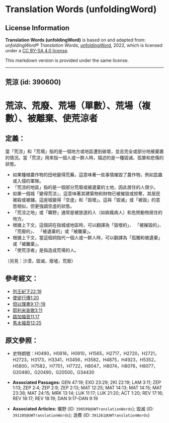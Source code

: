 # Translation Words (unfoldingWord)

## License Information

**Translation Words (unfoldingWord)** is based on and adapted from: _unfoldingWord® Translation Words_, [unfoldingWord](https://unfoldingword.org/utw), 2022, which is licensed under a [CC BY-SA 4.0 license](https://creativecommons.org/licenses/by-sa/4.0/legalcode.en).

This markdown version is provided under the same license.



--------------------------------

## 荒涼 (id: 390600)

荒涼、荒廢、荒場（單數）、荒場（複數）、被離棄、使荒涼者
============================

定義：
---

當「荒涼」和「荒場」指的是一個地方或地區遭到破壞，並且完全或部分地被棄置的情況。當「荒涼」用來指一個人或一群人時，描述的是一種毀滅、孤單和悲傷的狀態。

* 如果種植農作物的田地變得荒蕪，這意味著一些事情摧毀了農作物，例如昆蟲或入侵的軍隊。
* 「荒涼的地區」指的是一個部分荒廢或被遺棄的土地，因此居住的人很少。
* 如果一個城「變得荒涼」，這意味著其建築物和財物已被摧毀或掠奪，其居民被殺或被擄。這座城變得「空虛」和「毀壞」。這與「毀滅」或「被毀」的意思相似，但更強調空虛的狀態。
* 「荒涼之地」或「曠野」通常是被放逐的人（如痲瘋病人）和危險動物居住的地方。
* 根據上下文，這個詞在指城或地區時，可以翻譯為「毀壞的」、 「被摧毀的」、 「荒廢的」、 「被遺棄的」或「被離棄」。
* 根據上下文，當這個詞指代一個人或一群人時，可以翻譯為「孤獨和被遺棄」或「被離棄」。
* 「使荒涼者」是指造成荒場的人。

（另見：沙漠，毀滅，廢墟，荒廢）

參考經文：
-----

* [列王紀下22:19](https://ref.ly/2Kgs22:19)
* [使徒行傳1:20](https://ref.ly/Acts1:20)
* [但以理書9:17–19](https://ref.ly/Dan9:17-Dan9:19)
* [耶利米哀歌3:11](https://ref.ly/Lam3:11)
* [路加福音11:17](https://ref.ly/Luke11:17)
* [馬太福音12:25](https://ref.ly/Matt12:25)

原文參照：
-----

* 史特朗號：H0490，H0816，H0910，H1565，H2717，H2720，H2721，H2723，H3173，H3341，H3456，H3582，H4875，H4923，H5352，H5800，H7582，H7701，H7722，H8047，H8074，H8076，H8077，G20480，G20490，G20500，G34430

* **Associated Passages:** GEN 47:19; EXO 23:29; 2KI 22:19; LAM 3:11; ZEP 1:13; ZEP 2:4; ZEP 2:9; ZEP 2:13; MAT 12:25; MAT 14:13; MAT 14:15; MAT 23:38; MAT 24:15; MRK 13:14; LUK 11:17; LUK 21:20; ACT 1:20; REV 17:16; REV 18:17; REV 18:19; DAN 9:17–DAN 9:19
* **Associated Articles:** 曠野 (ID: `390599@UWTranslationWords`); 毀滅 (ID: `391105@UWTranslationWords`); 浪費 (ID: `391261@UWTranslationWords`)

